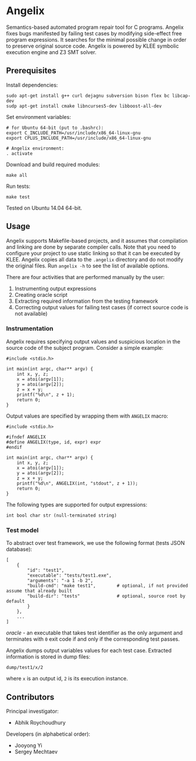 # Angelix #

Semantics-based automated program repair tool for C programs. Angelix fixes bugs manifested by failing test cases by modifying side-effect free program expressions. It searches for the minimal possible change in order to preserve original source code. Angelix is powered by KLEE symbolic execution engine and Z3 SMT solver.

## Prerequisites ##

Install dependencies:

    sudo apt-get install g++ curl dejagnu subversion bison flex bc libcap-dev
    sudp apt-get install cmake libncurses5-dev libboost-all-dev

Set environment variables:

    # for Ubuntu 64-bit (put to .bashrc):
    export C_INCLUDE_PATH=/usr/include/x86_64-linux-gnu
    export CPLUS_INCLUDE_PATH=/usr/include/x86_64-linux-gnu

    # Angelix environment:
    . activate

Download and build required modules:

    make all
    
Run tests:

    make test

Tested on Ubuntu 14.04 64-bit.

## Usage ##

Angelix supports Makefile-based projects, and it assumes that compilation and linking are done by separate compiler calls. Note that you need to configure your project to use static linking so that it can be executed by KLEE. Angelix copies all data to the `.angelix` directory and do not modify the original files. Run `angelix -h` to see the list of available options.

There are four activities that are performed manually by the user:

1. Instrumenting output expressions
2. Creating oracle script
3. Extracting required information from the testing framework
4. Correcting output values for failing test cases (if correct source code is not available)

### Instrumentation ###

Angelix requires specifying output values and suspicious location in the source code of the subject program. Consider a simple example:

    #include <stdio.h>

    int main(int argc, char** argv) {
        int x, y, z;
        x = atoi(argv[1]);
        y = atoi(argv[2]);
        z = x + y;
        printf("%d\n", z + 1);
        return 0;
    }

Output values are specified by wrapping them with `ANGELIX` macro:

    #include <stdio.h>

    #ifndef ANGELIX
    #define ANGELIX(type, id, expr) expr
    #endif

    int main(int argc, char** argv) {
        int x, y, z;
        x = atoi(argv[1]);
        y = atoi(argv[2]);
        z = x + y;
        printf("%d\n", ANGELIX(int, "stdout", z + 1));
        return 0;
    }

The following types are supported for output expressions:

    int bool char str (null-terminated string)

### Test model ###

To abstract over test framework, we use the following format (tests JSON database):

    [
        {
            "id": "test1",
            "executable": "tests/test1.exe",
            "arguments": "-a 1 -b 2",
            "build-cmd": "make test1",        # optional, if not provided assume that already built
            "build-dir": "tests"              # optional, source root by default
            }
        },
        ...
    ]

_oracle_ - an executable that takes test identifier as the only argument and terminates with `0` exit code if and only if the corresponding test passes.

Angelix dumps output variables values for each test case. Extracted information is stored in dump files:

    dump/test1/x/2

where `x` is an output id, `2` is its execution instance.

## Contributors ##

Principal investigator:

* Abhik Roychoudhury

Developers (in alphabetical order):

* Jooyong Yi
* Sergey Mechtaev
